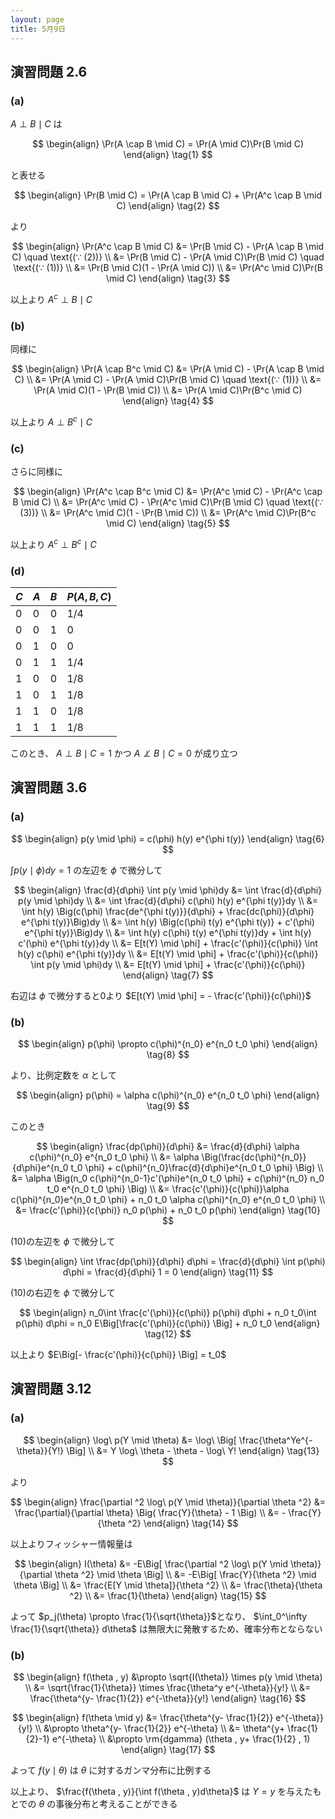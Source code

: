 ```yaml
---
layout: page
title: 5月9日
---
```


<script>
window.MathJax = {
  tex: {
    inlineMath: [['$', '$'], ['\\(', '\\)']]
  },
  svg: {
    fontCache: 'global'
  }
};
</script>
<script async src="https://cdn.jsdelivr.net/npm/mathjax@3/es5/tex-mml-chtml.js"></script>

## 演習問題 2.6

### (a)

$A \perp B \mid C$ は

$$
\begin{align}
\Pr(A \cap B \mid C) = \Pr(A \mid C)\Pr(B \mid C)
\end{align} \tag{1}
$$

と表せる

$$
\begin{align}
\Pr(B \mid C) = \Pr(A \cap B \mid C) + \Pr(A^c \cap B \mid C)
\end{align} \tag{2}
$$

より

$$
\begin{align}
\Pr(A^c \cap B \mid C) &= \Pr(B \mid C) - \Pr(A \cap B \mid C) \quad \text{(∵ (2))} \\
&= \Pr(B \mid C) - \Pr(A \mid C)\Pr(B \mid C) \quad \text{(∵ (1))} \\
&= \Pr(B \mid C)(1 - \Pr(A \mid C)) \\
&= \Pr(A^c \mid C)\Pr(B \mid C)
\end{align} \tag{3}
$$

以上より $A^c \perp B \mid C$

### (b)

同様に

$$
\begin{align}
\Pr(A \cap B^c \mid C) &= \Pr(A \mid C) - \Pr(A \cap B \mid C) \\
&= \Pr(A \mid C) - \Pr(A \mid C)\Pr(B \mid C) \quad \text{(∵ (1))} \\
&= \Pr(A \mid C)(1 - \Pr(B \mid C)) \\
&= \Pr(A \mid C)\Pr(B^c \mid C)
\end{align} \tag{4}
$$

以上より $A \perp B^c \mid C$

### (c)

さらに同様に

$$
\begin{align}
\Pr(A^c \cap B^c \mid C) &= \Pr(A^c \mid C) - \Pr(A^c \cap B \mid C) \\
&= \Pr(A^c \mid C) - \Pr(A^c \mid C)\Pr(B \mid C) \quad \text{(∵ (3))} \\
&= \Pr(A^c \mid C)(1 - \Pr(B \mid C)) \\
&= \Pr(A^c \mid C)\Pr(B^c \mid C)
\end{align} \tag{5}
$$

以上より $A^c \perp B^c \mid C$

### (d)

| $C$ | $A$ | $B$ | $P(A,B,C)$ |
| --- | --- | --- | ---------- |
| 0   | 0   | 0   | 1/4        |
| 0   | 0   | 1   | 0          |
| 0   | 1   | 0   | 0          |
| 0   | 1   | 1   | 1/4        |
| 1   | 0   | 0   | 1/8        |
| 1   | 0   | 1   | 1/8        |
| 1   | 1   | 0   | 1/8        |
| 1   | 1   | 1   | 1/8        |

このとき、 $A \perp B \mid C = 1$ かつ $A \not\perp B \mid C = 0$ が成り立つ

## 演習問題 3.6

### (a)

$$
\begin{align}
p(y \mid \phi) = c(\phi) h(y) e^{\phi t(y)}
\end{align} \tag{6}
$$

$\int p(y \mid \phi)dy = 1$ の左辺を $\phi$ で微分して

$$
\begin{align}
\frac{d}{d\phi} \int p(y \mid \phi)dy &= \int \frac{d}{d\phi} p(y \mid \phi)dy \\
&= \int \frac{d}{d\phi} c(\phi) h(y) e^{\phi t(y)}dy \\
&= \int h(y) \Big(c(\phi) \frac{de^{\phi t(y)}}{d\phi} + \frac{dc(\phi)}{d\phi} e^{\phi t(y)}\Big)dy \\
&= \int h(y) \Big(c(\phi) t(y) e^{\phi t(y)} + c'(\phi) e^{\phi t(y)}\Big)dy \\
&= \int h(y) c(\phi) t(y) e^{\phi t(y)}dy + \int h(y) c'(\phi) e^{\phi t(y)}dy \\
&= E[t(Y) \mid \phi] + \frac{c'(\phi)}{c(\phi)} \int h(y) c(\phi) e^{\phi t(y)}dy \\
&= E[t(Y) \mid \phi] + \frac{c'(\phi)}{c(\phi)} \int p(y \mid \phi)dy \\
&= E[t(Y) \mid \phi] + \frac{c'(\phi)}{c(\phi)}
\end{align} \tag{7}
$$

右辺は $\phi$ で微分すると0より
$E[t(Y) \mid \phi] = - \frac{c'(\phi)}{c(\phi)}$

### (b)

$$
\begin{align}
p(\phi) \propto c(\phi)^{n_0} e^{n_0 t_0 \phi}
\end{align} \tag{8}
$$

より、比例定数を $\alpha$ として

$$
\begin{align}
p(\phi) = \alpha c(\phi)^{n_0} e^{n_0 t_0 \phi}
\end{align} \tag{9}
$$

このとき

$$
\begin{align}
\frac{dp(\phi)}{d\phi} &= \frac{d}{d\phi} \alpha c(\phi)^{n_0} e^{n_0 t_0 \phi} \\
&= \alpha \Big(\frac{dc(\phi)^{n_0}}{d\phi}e^{n_0 t_0 \phi} + c(\phi)^{n_0}\frac{d}{d\phi}e^{n_0 t_0 \phi} \Big) \\
&= \alpha \Big(n_0 c(\phi)^{n_0-1}c'(\phi)e^{n_0 t_0 \phi} + c(\phi)^{n_0} n_0 t_0 e^{n_0 t_0 \phi} \Big) \\
&= \frac{c'(\phi)}{c(\phi)}\alpha c(\phi)^{n_0}e^{n_0 t_0 \phi} + n_0 t_0 \alpha c(\phi)^{n_0} e^{n_0 t_0 \phi} \\
&= \frac{c'(\phi)}{c(\phi)} n_0 p(\phi) + n_0 t_0 p(\phi)
\end{align} \tag{10}
$$

(10)の左辺を $\phi$ で微分して

$$
\begin{align}
\int \frac{dp(\phi)}{d\phi} d\phi = \frac{d}{d\phi} \int p(\phi) d\phi
= \frac{d}{d\phi} 1 = 0
\end{align} \tag{11}
$$

(10)の右辺を $\phi$ で微分して

$$
\begin{align}
n_0\int \frac{c'(\phi)}{c(\phi)} p(\phi) d\phi + n_0 t_0\int p(\phi) d\phi
= n_0 E\Big[\frac{c'(\phi)}{c(\phi)} \Big] + n_0 t_0
\end{align} \tag{12}
$$

以上より
$E\Big[- \frac{c'(\phi)}{c(\phi)} \Big] = t_0$

## 演習問題 3.12

### (a)

$$
\begin{align}
\log\ p(Y \mid \theta) &= \log\ \Big[ \frac{\theta^Ye^{-\theta}}{Y!} \Big] \\
&= Y \log\ \theta - \theta - \log\ Y!
\end{align} \tag{13}
$$

より

$$
\begin{align}
\frac{\partial ^2 \log\ p(Y \mid \theta)}{\partial \theta ^2} &= \frac{\partial}{\partial \theta} \Big( \frac{Y}{\theta} - 1 \Big) \\
&= - \frac{Y}{\theta ^2}
\end{align} \tag{14}
$$

以上よりフィッシャー情報量は

$$
\begin{align}
I(\theta) &= -E\Big[ \frac{\partial ^2 \log\ p(Y \mid \theta)}{\partial \theta ^2} \mid \theta \Big] \\
&= -E\Big[ \frac{Y}{\theta ^2} \mid \theta \Big] \\
&= \frac{E[Y \mid \theta]}{\theta ^2} \\
&= \frac{\theta}{\theta ^2} \\
&= \frac{1}{\theta} 
\end{align} \tag{15}
$$

よって $p_j(\theta) \propto \frac{1}{\sqrt{\theta}}$となり、 $\int_0^\infty \frac{1}{\sqrt{\theta}} d\theta$ は無限大に発散するため、確率分布とならない

### (b)

$$
\begin{align}
f(\theta , y) &\propto \sqrt{I(\theta)} \times p(y \mid \theta) \\
&= \sqrt{\frac{1}{\theta}} \times \frac{\theta^y e^{-\theta}}{y!} \\
&= \frac{\theta^{y- \frac{1}{2}} e^{-\theta}}{y!}
\end{align} \tag{16}
$$

$$
\begin{align}
f(\theta \mid y) &= \frac{\theta^{y- \frac{1}{2}} e^{-\theta}}{y!} \\
&\propto \theta^{y- \frac{1}{2}} e^{-\theta} \\
&= \theta^{y+ \frac{1}{2}-1} e^{-\theta} \\
&\propto \rm{dgamma} (\theta , y+ \frac{1}{2} , 1)
\end{align} \tag{17}
$$

よって $f(y \mid \theta)$ は $\theta$ に対するガンマ分布に比例する

以上より、 $\frac{f(\theta , y)}{\int f(\theta , y)d\theta}$ は $Y=y$ を与えたもとでの $\theta$ の事後分布と考えることができる
